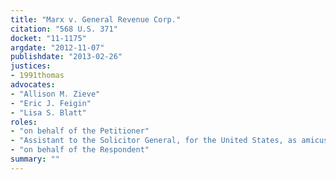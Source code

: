 ```yaml
---
title: "Marx v. General Revenue Corp."
citation: "568 U.S. 371"
docket: "11-1175"
argdate: "2012-11-07"
publishdate: "2013-02-26"
justices:
- 1991thomas
advocates:
- "Allison M. Zieve"
- "Eric J. Feigin"
- "Lisa S. Blatt"
roles:
- "on behalf of the Petitioner"
- "Assistant to the Solicitor General, for the United States, as amicus curiae, supporting the Petitioner"
- "on behalf of the Respondent"
summary: ""
---
```


